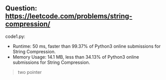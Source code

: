 ## Question: https://leetcode.com/problems/string-compression/

code1.py:
* Runtime: 50 ms, faster than 99.37% of Python3 online submissions for String Compression.
* Memory Usage: 14.1 MB, less than 34.13% of Python3 online submissions for String Compression.
> two pointer